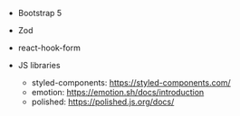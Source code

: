 - Bootstrap 5
- Zod
- react-hook-form

- JS libraries
  - styled-components: https://styled-components.com/
  - emotion: https://emotion.sh/docs/introduction
  - polished: https://polished.js.org/docs/